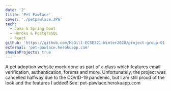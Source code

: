 ```yaml
---
date: '2'
title: 'Pet Pawlace'
cover: './petpawlace.JPG'
tech:
  - Java & Spring boot
  - Heroku & PostgreSQL
  - React
github: 'https://github.com/McGill-ECSE321-Winter2020/project-group-01'
external: 'pet-pawlace.herokuapp.com'
showInProjects: true
---
```


A pet adoption website mock done as part of a class which features email verification, authentication, forums and more. Unfortunately, the project was cancelled halfway due to the COVID-19 pandemic, but I am still proud of the look and the features I added! See: pet-pawlace.herokuapp.com
